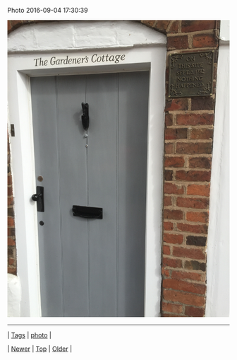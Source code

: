 <!--
title: Photo 2016-09-04 17
date: 2020-06-28T15:27:00.127Z
tags: photo
-->


Photo 2016-09-04 17:30:39

![](149938830442-0.jpg)

<!--BOTTOM-POST-NAVIGATION-->
---

| [Tags](tags.md) | [photo](tag-photo.md) |

| [Newer](149928973474.md) | [Top](index.md) | [Older](149942604874.md) |